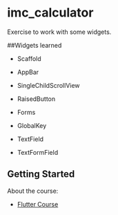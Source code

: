 # imc_calculator

Exercise to work with some widgets.

##Widgets learned

- Scaffold

- AppBar

- SingleChildScrollView

- RaisedButton

- Forms

- GlobalKey

- TextField

- TextFormField

## Getting Started

About the course:

- [Flutter Course](https://www.udemy.com/curso-completo-flutter-app-android-ios)

